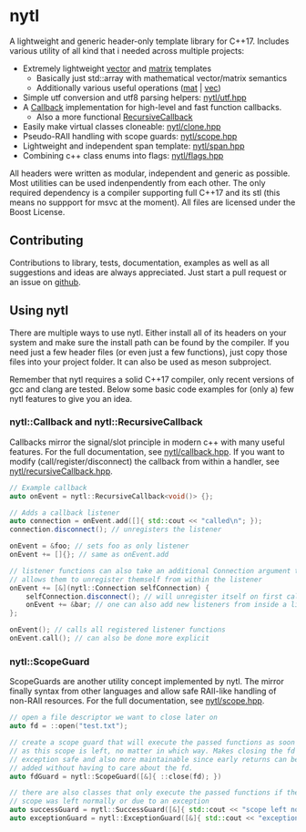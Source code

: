 # nytl

A lightweight and generic header-only template library for C++17.
Includes various utility of all kind that i needed across multiple projects:

- Extremely lightweight [vector](nytl/vec.hpp) and [matrix](nytl/mat.hpp) templates
	- Basically just std::array with mathematical vector/matrix semantics
	- Additionally various useful operations ([mat](nytl/matOps.hpp) | [vec](nytl/vecOps.hpp))
- Simple utf conversion and utf8 parsing helpers: [nytl/utf.hpp](nytl/utf.hpp)
- A [Callback](nytl/callback.hpp) implementation for high-level and fast function callbacks.
	- Also a more functional [RecursiveCallback](nytl/recursiveCallback.hpp)
- Easily make virtual classes cloneable: [nytl/clone.hpp](nytl/clone.hpp)
- Pseudo-RAII handling with scope guards: [nytl/scope.hpp](nytl/scope.hpp)
- Lightweight and independent span template: [nytl/span.hpp](nytl/span.hpp)
- Combining c++ class enums into flags: [nytl/flags.hpp](nytl/flags.hpp)

All headers were written as modular, independent and generic as possible. Most
utilities can be used indenpendently from each other. The only required
dependency is a compiler supporting full C++17 and its stl (this means no suppport
for msvc at the moment).
All files are licensed under the Boost License.

## Contributing

Contributions to library, tests, documentation, examples as well as
all suggestions and ideas are always appreciated.
Just start a pull request or an issue on [github](https://github.com/nyorain/nytl).

## Using nytl

There are multiple ways to use nytl. Either install all of its headers on your system and make
sure the install path can be found by the compiler.
If you need just a few header files (or even just a few functions), just copy those files into
your project folder.
It can also be used as meson subproject.

Remember that nytl requires a solid C++17 compiler, only recent versions of gcc and clang
are tested.
Below some basic code examples for (only a) few nytl features to give you an idea.

### nytl::Callback and nytl::RecursiveCallback

Callbacks mirror the signal/slot principle in modern c++ with many useful features.
For the full documentation, see [nytl/callback.hpp](nytl/callback.hpp).
If you want to modify (call/register/disconnect) the callback from
within a handler, see [nytl/recursiveCallback.hpp](nytl/recursiveCallback.hpp).

```cpp
// Example callback
auto onEvent = nytl::RecursiveCallback<void()> {};

// Adds a callback listener
auto connection = onEvent.add([]{ std::cout << "called\n"; });
connection.disconnect(); // unregisters the listener

onEvent = &foo; // sets foo as only listener
onEvent += []{}; // same as onEvent.add

// listener functions can also take an additional Connection argument that
// allows them to unregister themself from within the listener
onEvent += [&](nytl::Connection selfConnection) {
	selfConnection.disconnect(); // will unregister itself on first call
	onEvent += &bar; // one can also add new listeners from inside a listener
};

onEvent(); // calls all registered listener functions
onEvent.call(); // can also be done more explicit
```

### nytl::ScopeGuard

ScopeGuards are another utility concept implemented by nytl. The mirror finally syntax from
other languages and allow safe RAII-like handling of non-RAII resources.
For the full documentation, see [nytl/scope.hpp](nytl/scope.hpp).

```cpp
// open a file descriptor we want to close later on
auto fd = ::open("test.txt");

// create a scope guard that will execute the passed functions as soon
// as this scope is left, no matter in which way. Makes closing the fd
// exception safe and also more maintainable since early returns can be
// added without having to care about the fd.
auto fdGuard = nytl::ScopeGuard([&]{ ::close(fd); })

// there are also classes that only execute the passed functions if the
// scope was left normally or due to an exception
auto successGuard = nytl::SuccessGuard([&]{ std::cout << "scope left normally\n"; });
auto exceptionGuard = nytl::ExceptionGuard([&]{ std::cout << "exception thrown\n"; });
```

